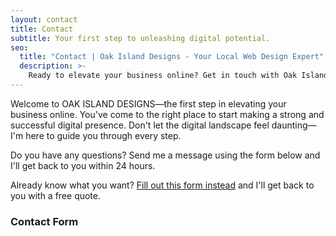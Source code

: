 ```yaml
---
layout: contact
title: Contact
subtitle: Your first step to unleashing digital potential.
seo:
  title: "Contact | Oak Island Designs - Your Local Web Design Expert"
  description: >-
    Ready to elevate your business online? Get in touch with Oak Island Designs today. Let's craft your digital success story together.
---
```

Welcome to OAK ISLAND DESIGNS—the first step in elevating your business online. You've come to the right place to start making a strong and successful digital presence. Don't let the digital landscape feel daunting—I'm here to guide you through every step.

Do you have any questions? Send me a message using the form below and I'll get back to you within 24 hours.

Already know what you want? [Fill out this form instead](/free-quote/) and I'll get back to you with a free quote.

### Contact Form